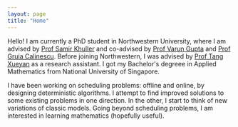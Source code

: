 ```yaml
---
layout: page
title: "Home"
---
```

Hello! I am currently a PhD student in Northwestern University, where I am advised by [Prof Samir Khuller](https://www.samirkhuller.com/) and co-advised by [Prof Varun Gupta](https://www.varungupta.info/) and [Prof Gruia Calinescu](http://www.cs.iit.edu/~calinesc/). 
Before joining Northwestern, I was advised by [Prof Tang Xueyan](https://personal.ntu.edu.sg/asxytang/) as a research assistant. 
I got my Bachelor's degreee in Applied Mathematics from National University of Singapore. 

I have been working on scheduling problems: offline and online, by designing deterministic algorithms. I attempt to find improved solutions to some existing problems in one direction. In the other, I start to think of new variations of classic models. Going beyond scheduling problems, I am interested in learning mathematics (hopefully useful). 
